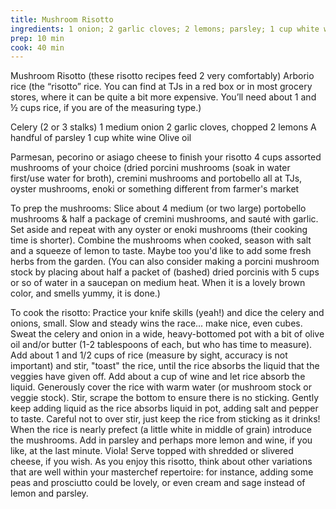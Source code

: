 ```yaml
---
title: Mushroom Risotto
ingredients: 1 onion; 2 garlic cloves; 2 lemons; parsley; 1 cup white wine; olive oil
prep: 10 min
cook: 40 min 
---
```


Mushroom Risotto (these risotto recipes feed 2 very comfortably) 
Arborio rice (the “risotto” rice. You can find at TJs in a red box or in most 
grocery stores, where it can be quite a bit more expensive. You’ll need about 1 
and ½ cups rice, if you are of the measuring type.)

Celery (2 or 3 stalks)
1 medium onion
2 garlic cloves, chopped
2 lemons 
A handful of parsley
1 cup white wine
Olive oil

Parmesan, pecorino or asiago cheese to finish your risotto
4 cups assorted mushrooms of your choice (dried porcini mushrooms (soak in water 
first/use water for broth), cremini mushrooms and portobello all at TJs, oyster 
mushrooms, enoki or something different from farmer's market

To prep the mushrooms:
Slice about 4 medium (or two large) portobello mushrooms & half a package of 
cremini mushrooms, and sauté with garlic.  Set aside and repeat with any oyster 
or enoki mushrooms (their cooking time is shorter).  Combine the mushrooms when 
cooked, season with salt and a squeeze of lemon to taste.  Maybe too you'd like 
to add some fresh herbs from the garden.
(You can also consider making a porcini mushroom stock by placing about half a 
packet of (bashed) dried porcinis with 5 cups or so of water in a saucepan on 
medium heat.  When it is a lovely brown color, and smells yummy, it is done.)

To cook the risotto:
Practice your knife skills (yeah!) and dice the celery and onions, small.  Slow 
and steady wins the race... make nice, even cubes.  Sweat the celery and onion 
in a wide, heavy-bottomed pot with a bit of olive oil and/or butter (1-2 
tablespoons of each, but who has time to measure).  Add about 1 and 1/2 cups of 
rice (measure by sight, accuracy is not important) and stir, "toast" the rice, 
until the rice absorbs the liquid that the veggies have given off.  Add about a 
cup of wine and let rice absorb the liquid.  Generously cover the rice with 
warm water (or mushroom stock or veggie stock).  Stir, scrape the bottom to 
ensure there is no sticking.  Gently keep adding liquid as the rice absorbs 
liquid in pot, adding salt and pepper to taste.  Careful not to over stir, just 
keep the rice from sticking as it drinks!  When the rice is nearly prefect (a 
little white in middle of grain) introduce the mushrooms.  Add in parsley and 
perhaps more lemon and wine, if you like, at the last minute. Viola!  Serve 
topped with shredded or slivered cheese, if you wish.  As you enjoy this 
risotto, think about other variations that are well within your masterchef 
repertoire: for instance, adding some peas and prosciutto could be lovely, or 
even cream and sage instead of lemon and parsley.


